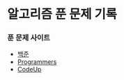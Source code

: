# 알고리즘 푼 문제 기록
### 푼 문제 사이트
  - [백준](https://www.acmicpc.net)
  - [Programmers](https://programmers.co.kr)
  - [CodeUp](https://codeup.kr)
